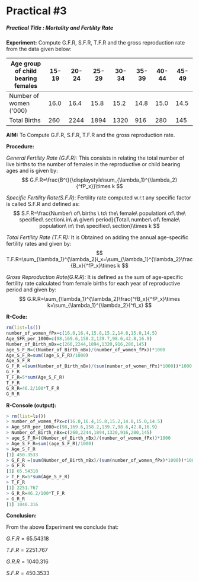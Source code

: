# Practical #3

##### Practical Title :  Mortality and Fertility Rate

**Experiment:** Compute G.F.R, S.F.R, T.F.R and the gross reproduction rate from the data given below:

| Age group of child <br />bearing females | 15-19 | 20-24 | 25-29 | 30-34 | 35-39 | 40-44 | 45-49 |
| ---------------------------------------- | ----- | ----- | ----- | ----- | ----- | ----- | ----- |
| Number of women ('000)                   | 16.0  | 16.4  | 15.8  | 15.2  | 14.8  | 15.0  | 14.5  |
| Total Births                             | 260   | 2244  | 1894  | 1320  | 916   | 280   | 145   |

**AIM:** To Compute G.F.R, S.F.R, T.F.R and the gross reproduction rate.

**Procedure:** 

*General Fertility Rate (G.F.R):* This consists in relating the total number of live births to the number of  females in the reproductive or child bearing ages and is given by:
$$
G.F.R=\frac{B^t}{\displaystyle\sum_{\lambda_1}^{\lambda_2}{^fP_x}}\times k
$$



*Specific Fertility Rate(S.F.R)*: Fertility rate computed w.r.t any specific factor is called S.F.R and defined as:
$$
S.F.R=\frac{Number\ of\ births \ to\ the\ female\ population\ of\ the\ specified\ section\ in\ a\ given\ period}{Total\ number\ of\ female\ population\ in\ the\ specified\ section}\times k
$$



*Total Fertility Rate (T.F.R):* It is Obtained on adding the annual age-specific fertility rates and given by:
$$
T.F.R=\sum_{\lambda_1}^{\lambda_2}i_x=\sum_{\lambda_1}^{\lambda_2}\frac{B_x}{^fP_x}\times k
$$

*Gross Reproduction Rate(G.R.R):* It is defined as the sum of age-specific fertility rate calculated from female births for each year of reproductive period and given by:
$$
G.R.R=\sum_{\lambda_1}^{\lambda_2}\frac{^fB_x}{^fP_x}\times k=\sum_{\lambda_1}^{\lambda_2}{^fi_x}
$$



**R-Code:**

```r
rm(list=ls())
number_of_women_fPx=c(16.0,16.4,15.8,15.2,14.8,15.0,14.5)
Age_SFR_per_1000=c(98,169.6,158.2,139.7,98.6,42.8,16.9)
Number_of_Birth_nBx=c(260,2244,1894,1320,916,280,145)
age_S_F_R=((Number_of_Birth_nBx)/(number_of_women_fPx))*1000
Age_S_F_R=sum((age_S_F_R)/1000)
Age_S_F_R
G_F_R =(sum(Number_of_Birth_nBx)/(sum(number_of_women_fPx)*1000))*1000
G_F_R
T_F_R=5*sum(Age_S_F_R)
T_F_R
G_R_R=46.2/100*T_F_R
G_R_R
```

**R-Console (output):** 

```R
> rm(list=ls())
> number_of_women_fPx=c(16.0,16.4,15.8,15.2,14.8,15.0,14.5)
> Age_SFR_per_1000=c(98,169.6,158.2,139.7,98.6,42.8,16.9)
> Number_of_Birth_nBx=c(260,2244,1894,1320,916,280,145)
> age_S_F_R=((Number_of_Birth_nBx)/(number_of_women_fPx))*1000
> Age_S_F_R=sum((age_S_F_R)/1000)
> Age_S_F_R
[1] 450.3533
> G_F_R =(sum(Number_of_Birth_nBx)/(sum(number_of_women_fPx)*1000))*1000
> G_F_R
[1] 65.54318
> T_F_R=5*sum(Age_S_F_R)
> T_F_R
[1] 2251.767
> G_R_R=46.2/100*T_F_R
> G_R_R
[1] 1040.316
```

**Conclusion:**

From the above Experiment we conclude that:

$G.F.R=65.54318$

$T.F.R=2251.767$

$G.R.R= 1040.316$

$S.F.R=450.3533$